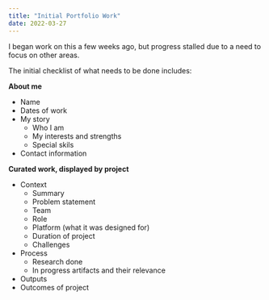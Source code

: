 ```yaml
---
title: "Initial Portfolio Work"
date: 2022-03-27
---
```



I began work on this a few weeks ago, but progress stalled due to a need to focus on other areas. 

The initial checklist of what needs to be done includes:

**About me**
- Name
- Dates of work
- My story
	- Who I am
	- My interests and strengths
	- Special skils
- Contact information

**Curated work, displayed by project**
- Context
	- Summary
	- Problem statement
	- Team
	- Role
	- Platform (what it was designed for)
	- Duration of project
	- Challenges
- Process
	- Research done
	- In progress artifacts and their relevance
- Outputs
- Outcomes of project